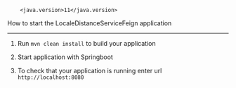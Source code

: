 
		<java.version>11</java.version>

  
  How to start the LocaleDistanceServiceFeign application

---



1. Run `mvn clean install` to build your application

1. Start application with Springboot

1. To check that your application is running enter url `http://localhost:8080`
